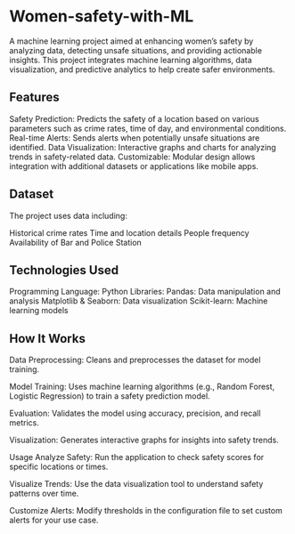 # Women-safety-with-ML
A machine learning project aimed at enhancing women’s safety by analyzing data, detecting unsafe situations, and providing actionable insights. This project integrates machine learning algorithms, data visualization, and predictive analytics to help create safer environments.

## Features
Safety Prediction: Predicts the safety of a location based on various parameters such as crime rates, time of day, and environmental conditions.
Real-time Alerts: Sends alerts when potentially unsafe situations are identified.
Data Visualization: Interactive graphs and charts for analyzing trends in safety-related data.
Customizable: Modular design allows integration with additional datasets or applications like mobile apps.

## Dataset
The project uses data including:

Historical crime rates
Time and location details
People frequency
Availability of Bar and Police Station

## Technologies Used
Programming Language: Python
Libraries:
Pandas: Data manipulation and analysis
Matplotlib & Seaborn: Data visualization
Scikit-learn: Machine learning models


## How It Works
Data Preprocessing:
Cleans and preprocesses the dataset for model training.

Model Training:
Uses machine learning algorithms (e.g., Random Forest, Logistic Regression) to train a safety prediction model.

Evaluation:
Validates the model using accuracy, precision, and recall metrics.

Visualization:
Generates interactive graphs for insights into safety trends.

Usage
Analyze Safety:
Run the application to check safety scores for specific locations or times.

Visualize Trends:
Use the data visualization tool to understand safety patterns over time.

Customize Alerts:
Modify thresholds in the configuration file to set custom alerts for your use case.

